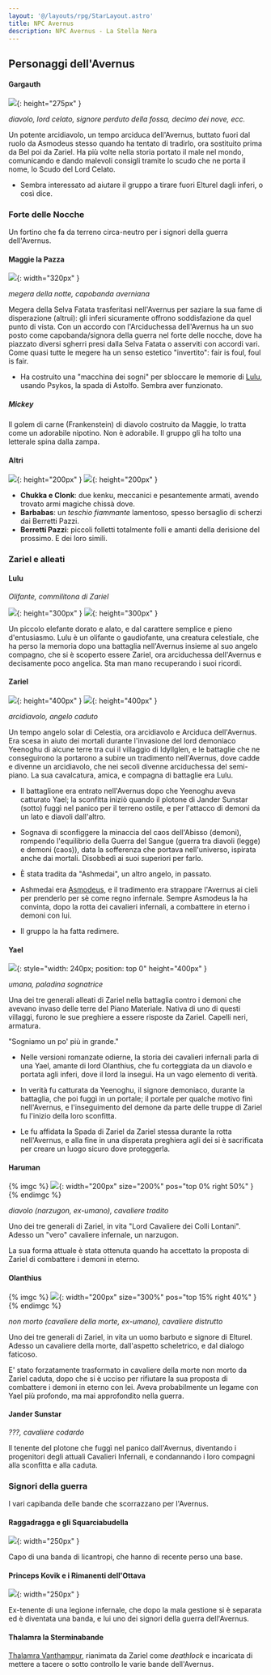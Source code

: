 ```yaml
---
layout: '@/layouts/rpg/StarLayout.astro'
title: NPC Avernus
description: NPC Avernus - La Stella Nera
---
```


## Personaggi dell'Avernus

#### Gargauth

![](https://5e.tools/img/items/BGDIA/Shield%20of%20the%20Hidden%20Lord.jpg){: height="275px" }

*diavolo, lord celato, signore perduto della fossa, decimo dei nove, ecc.*

Un potente arcidiavolo, un tempo arciduca dell'Avernus, buttato fuori dal ruolo da Asmodeus stesso quando ha tentato di tradirlo, ora sostituito prima da Bel poi da Zariel. Ha più volte nella storia portato il male nel mondo, comunicando e dando malevoli consigli tramite lo scudo che ne porta il nome, lo Scudo del Lord Celato.

- Sembra interessato ad aiutare il gruppo a tirare fuori Elturel dagli inferi, o così dice.

### Forte delle Nocche

Un fortino che fa da terreno circa-neutro per i signori della guerra dell'Avernus.

#### Maggie la Pazza

![](https://5e.tools/img/adventure/BGDIA/052-vhatr-03-04.png){: width="320px" }

*megera della notte, capobanda averniana*

Megera della Selva Fatata trasferitasi nell'Avernus per saziare la sua fame di disperazione (altrui): gli inferi sicuramente offrono soddisfazione da quel punto di vista. Con un accordo con l'Arciduchessa dell'Avernus ha un suo posto come capobanda/signora della guerra nel forte delle nocche, dove ha piazzato diversi sgherri presi dalla Selva Fatata o asserviti con accordi vari. Come quasi tutte le megere ha un senso estetico "invertito": fair is foul, foul is fair.

- Ha costruito una "macchina dei sogni" per sbloccare le memorie di [Lulu](#lulu), usando Psykos, la spada di Astolfo. Sembra aver funzionato.

##### Mickey

Il golem di carne (Frankenstein) di diavolo costruito da Maggie, lo tratta come un adorabile nipotino. Non è adorabile. Il gruppo gli ha tolto una letterale spina dalla zampa.

#### Altri

![](https://5e.tools/img/adventure/BGDIA/053-p0ex0-03-05.png){: height="200px" } ![](https://5e.tools/img/adventure/BGDIA/054-yaoms-03-06.png){: height="200px" }

- **Chukka e Clonk**: due kenku, meccanici e pesantemente armati, avendo trovato armi magiche chissà dove.
- **Barbabas**: un *teschio fiammante* lamentoso, spesso bersaglio di scherzi dai Berretti Pazzi.
- **Berretti Pazzi**: piccoli folletti totalmente folli e amanti della derisione del prossimo. E dei loro simili.

### Zariel e alleati

#### Lulu

*Olifante, commilitona di Zariel*

![](https://5e.tools/img/adventure/BGDIA/167-0iruv-f-02-lulu.png){: height="300px" } ![](https://i.imgur.com/zuKCVeH.png){: height="300px" }

Un piccolo elefante dorato e alato, e dal carattere semplice e pieno d'entusiasmo. Lulu è un olifante o gaudiofante, una creatura celestiale, che ha perso la memoria dopo una battaglia nell'Avernus insieme al suo angelo compagno, che si è scoperto essere Zariel, ora arciduchessa dell'Avernus e decisamente poco angelica. Sta man mano recuperando i suoi ricordi.

#### Zariel

![](https://i.imgur.com/STYcZZj.png){: height="400px" } ![](https://i.imgur.com/RRuTsiN.png){: height="400px" }

*arcidiavolo, angelo caduto*

Un tempo angelo solar di Celestia, ora arcidiavolo e Arciduca dell'Avernus. Era scesa in aiuto dei mortali durante l'invasione del lord demoniaco Yeenoghu di alcune terre tra cui il villaggio di Idyllglen, e le battaglie che ne conseguirono la portarono a subire un tradimento nell'Avernus, dove cadde e divenne un arcidiavolo, che nei secoli divenne arciduchessa del semi-piano. La sua cavalcatura, amica, e compagna di battaglie era Lulu.

- Il battaglione era entrato nell'Avernus dopo che Yeenoghu aveva catturato Yael; la sconfitta iniziò quando il plotone di Jander Sunstar (sotto) fuggì nel panico per il terreno ostile, e per l'attacco di demoni da un lato e diavoli dall'altro.

- Sognava di sconfiggere la minaccia del caos dell'Abisso (demoni), rompendo l'equilibrio della Guerra del Sangue (guerra tra diavoli (legge) e demoni (caos)), data la sofferenza che portava nell'universo, ispirata anche dai mortali. Disobbedì ai suoi superiori per farlo.

- È stata tradita da "Ashmedai", un altro angelo, in passato.

- Ashmedai era [Asmodeus](/star/npc/evil#asmodeus), e il tradimento era strappare l'Avernus ai cieli per prenderlo per sè come regno infernale. Sempre Asmodeus la ha convinta, dopo la rotta dei cavalieri infernali, a combattere in eterno i demoni con lui.

- Il gruppo la ha fatta redimere.

#### Yael

![](https://i.pinimg.com/originals/d2/69/dd/d269ddec623629aa2f1ffc3905acc1a8.jpg){: style="width: 240px; position: top 0" height="400px" }

*umana, paladina sognatrice*

Una dei tre generali alleati di Zariel nella battaglia contro i demoni che avevano invaso delle terre del Piano Materiale. Nativa di uno di questi villaggi, furono le sue preghiere a essere risposte da Zariel. Capelli neri, armatura.

"Sogniamo un po' più in grande."

- Nelle versioni romanzate odierne, la storia dei cavalieri infernali parla di una Yael, amante di lord Olanthius, che fu corteggiata da un diavolo e portata agli inferi, dove il lord la inseguì. Ha un vago elemento di verità.

- In verità fu catturata da Yeenoghu, il signore demoniaco, durante la battaglia, che poi fuggì in un portale; il portale per qualche motivo finì nell'Avernus, e l'inseguimento del demone da parte delle truppe di Zariel fu l'inizio della loro sconfitta.

- Le fu affidata la Spada di Zariel da Zariel stessa durante la rotta nell'Avernus, e alla fine in una disperata preghiera agli dei si è sacrificata per creare un luogo sicuro dove proteggerla.

#### Haruman

{% imgc %}
![](https://5e.tools/img/adventure/BGDIA/061-xw7mq-03-13.png){: width="200px" size="200%" pos="top 0% right 50%" }
{% endimgc %}

*diavolo (narzugon, ex-umano), cavaliere tradito*

Uno dei tre generali di Zariel, in vita "Lord Cavaliere dei Colli Lontani". Adesso un "vero" cavaliere infernale, un narzugon.

La sua forma attuale è stata ottenuta quando ha accettato la proposta di Zariel di combattere i demoni in eterno.

#### Olanthius

{% imgc %}
![](https://i.imgur.com/XDsM6oV.jpg){: width="200px" size="300%" pos="top 15% right 40%" }
{% endimgc %}

*non morto (cavaliere della morte, ex-umano), cavaliere distrutto*

Uno dei tre generali di Zariel, in vita un uomo barbuto e signore di Elturel. Adesso un cavaliere della morte, dall'aspetto scheletrico, e dal dialogo faticoso.

E' stato forzatamente trasformato in cavaliere della morte non morto da Zariel caduta, dopo che si è ucciso per rifiutare la sua proposta di combattere i demoni in eterno con lei. Aveva probabilmente un legame con Yael più profondo, ma mai approfondito nella guerra.

#### Jander Sunstar

*???, cavaliere codardo*

Il tenente del plotone che fuggì nel panico dall'Avernus, diventando i progenitori degli attuali Cavalieri Infernali, e condannando i loro compagni alla sconfitta e alla caduta.

### Signori della guerra

I vari capibanda delle bande che scorrazzano per l'Avernus.

#### Raggadragga e gli Squarciabudella

![](https://5e.tools/img/adventure/BGDIA/055-1ivlr-03-07.png){: width="250px" }

Capo di una banda di licantropi, che hanno di recente perso una base.

#### Princeps Kovik e i Rimanenti dell'Ottava

![](https://5e.tools/img/adventure/BGDIA/059-kyqim-03-11.png){: width="250px" }

Ex-tenente di una legione infernale, che dopo la mala gestione si è separata ed è diventata una banda, e lui uno dei signori della guerra dell'Avernus.

#### Thalamra la Sterminabande

[Thalamra Vanthampur](/star/npc/evil#thalamra-vanthampur), rianimata da Zariel come *deathlock* e incaricata di mettere a tacere o sotto controllo le varie bande dell'Avernus.